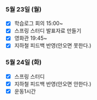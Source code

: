 ### 5월 23일 (월)
- [x] 학습로그 회의 15:00~
- [x] 스프링 스터디 발표자료 만들기
- [x] 영화관 19:45~
- [x] 지하철 피드백 반영(안오면 못한다.) 

### 5월 24일 (화)
- [x] 스프링 스터디
- [x] 지하철 피드백 반영(안오면 안한다.)
- [x] 운동1시간 
